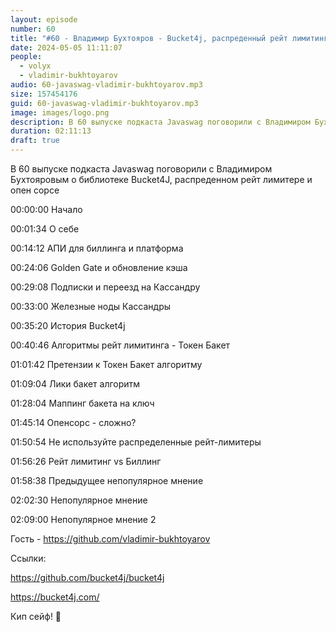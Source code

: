 ```yaml
---
layout: episode
number: 60
title: "#60 - Владимир Бухтояров - Bucket4j, распреденный рейт лимитинг и опен сорс"
date: 2024-05-05 11:11:07
people:
  - volyx
  - vladimir-bukhtoyarov
audio: 60-javaswag-vladimir-bukhtoyarov.mp3
size: 157454176        
guid: 60-javaswag-vladimir-bukhtoyarov.mp3
image: images/logo.png
description: В 60 выпуске подкаста Javaswag поговорили с Владимиром Бухтояровым о библиотеке Bucket4J, распреденном рейт лимитере и опен сорсе
duration: 02:11:13
draft: true
---
```


В 60 выпуске подкаста Javaswag поговорили с Владимиром Бухтояровым о библиотеке Bucket4J, распреденном рейт лимитере и опен сорсе


00:00:00 Начало

00:01:34 О себе

00:14:12 АПИ для биллинга и платформа

00:24:06 Golden Gate и обновление кэша

00:29:08 Подписки и переезд на Кассандру

00:33:00 Железные ноды Кассандры

00:35:20 История Bucket4j

00:40:46 Алгоритмы рейт лимитинга - Токен Бакет

01:01:42 Претензии к Токен Бакет алгоритму

01:09:04 Лики бакет алгоритм

01:28:04 Маппинг бакета на ключ

01:45:14 Опенсорс - сложно?

01:50:54 Не используйте распределенные рейт-лимитеры

01:56:26 Рейт лимитинг vs Биллинг

01:58:38 Предыдущее непопулярное мнение

02:02:30 Непопулярное мнение

02:09:00 Непопулярное мнение 2

Гость - https://github.com/vladimir-bukhtoyarov

Ссылки:

https://github.com/bucket4j/bucket4j

https://bucket4j.com/

Кип сейф! 🖖
